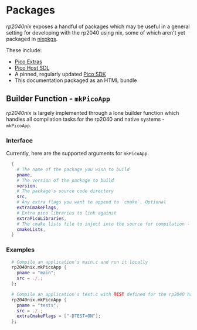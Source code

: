 # Packages

_rp2040nix_ exposes a handful of packages which may be useful in a general setting for developing with the rp2040 using nix, some of which aren't yet packaged in [nixpkgs](https://github.com/NixOS/nixpkgs).

These include:
- [Pico Extras](https://github.com/raspberrypi/pico-extras)
- [Pico Host SDL](https://github.com/raspberrypi/pico-host-sdl)
- A pinned, regularly updated [Pico SDK](https://github.com/raspberrypi/pico-sdk)
- This documentation packaged as an HTML bundle

## Builder Function - `mkPicoApp`

_rp2040nix_ is largely implemented through a lone builder function which handles all compilation tasks for the rp2040 and native systems - `mkPicoApp`.

### Interface
Currently, here are the supported arguments for `mkPicoApp`.

```nix
  {
    # The name of the package you wish to build
    pname, 
    # The version of the package to build
    version,
    # The package's source code directory
    src, 
    # Any extra flags you want to append to `cmake`. Optional
    extraCmakeFlags, 
    # Extra pico libraries to link against
    extraPicoLibraries,
    # The cmake lists file to inject into the source for compilation - See the default at https://github.com/baileyluTCD/rp2040nix/blob/master/packages/mkPicoApp/CMakeLists.txt
    cmakeLists,
  } 
```

### Examples

```nix
  # Compile an application's main.c and run it locally
  rp2040nix.mkPicoApp {
    pname = "main";
    src = ./.;
  };
```

```nix
  # Compile an application's test.c with TEST defined for the rp2040 hardware
  rp2040nix.mkPicoApp {
    pname = "tests";
    src = ./.;
    extraCmakeFlags = ["-DTEST=ON"];
  };
```
